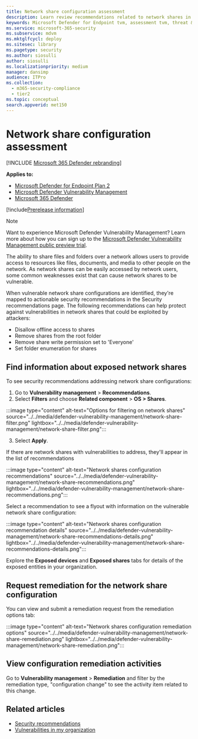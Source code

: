 ```yaml
---
title: Network share configuration assessment
description: Learn review recommendations related to network shares in your environment through vulnerability management.
keywords: Microsoft Defender for Endpoint tvm, assessment tvm, threat & vulnerability management, vulnerable CVE, mdvm, Microsoft Defender Vulnerability Management
ms.service: microsoft-365-security
ms.subservice: mdvm
ms.mktglfcycl: deploy
ms.sitesec: library
ms.pagetype: security
ms.author: siosulli
author: siosulli
ms.localizationpriority: medium
manager: dansimp
audience: ITPro
ms.collection:
  - m365-security-compliance
  - tier2
ms.topic: conceptual
search.appverid: met150
---
```


# Network share configuration assessment

[!INCLUDE [Microsoft 365 Defender rebranding](../../includes/microsoft-defender.md)]

**Applies to:**

- [Microsoft Defender for Endpoint Plan 2](https://go.microsoft.com/fwlink/?linkid=2154037)
- [Microsoft Defender Vulnerability Management](index.yml)
- [Microsoft 365 Defender](https://go.microsoft.com/fwlink/?linkid=2118804)

[!include[Prerelease information](../../includes/prerelease.md)]

>[!Note]
> Want to experience Microsoft Defender Vulnerability Management? Learn more about how you can sign up to the [Microsoft Defender Vulnerability Management public preview trial](../defender-vulnerability-management/get-defender-vulnerability-management.md).

The ability to share files and folders over a network allows users to provide access to resources like files, documents, and media to other people on the network. As network shares can be easily accessed by network users, some common weaknesses exist that can cause network shares to be vulnerable.

When vulnerable network share configurations are identified, they're mapped to actionable security recommendations in the Security recommendations page. The following recommendations can help protect against vulnerabilities in network shares that could be exploited by attackers:

- Disallow offline access to shares
- Remove shares from the root folder
- Remove share write permission set to 'Everyone'
- Set folder enumeration for shares

## Find information about exposed network shares

To see security recommendations addressing network share configurations:

1. Go to **Vulnerability management** > **Recommendations**.
2. Select **Filters** and choose **Related component** > **OS > Shares**.

:::image type="content" alt-text="Options for filtering on network shares" source="../../media/defender-vulnerability-management/network-share-filter.png" lightbox="../../media/defender-vulnerability-management/network-share-filter.png":::

3. Select **Apply**.

If there are network shares with vulnerabilities to address, they'll appear in the list of recommendations

:::image type="content" alt-text="Network shares configuration recommendations" source="../../media/defender-vulnerability-management/network-share-recommendations.png" lightbox="../../media/defender-vulnerability-management/network-share-recommendations.png":::

Select a recommendation to see a flyout with information on the vulnerable network share configuration:

:::image type="content" alt-text="Network shares configuration recommendation details" source="../../media/defender-vulnerability-management/network-share-recommendations-details.png" lightbox="../../media/defender-vulnerability-management/network-share-recommendations-details.png":::

Explore the **Exposed devices** and **Exposed shares** tabs for details of the exposed entities in your organization.

## Request remediation for the network share configuration

You can view and submit a remediation request from the remediation options tab:

:::image type="content" alt-text="Network shares configuration remediation options" source="../../media/defender-vulnerability-management/network-share-remediation.png" lightbox="../../media/defender-vulnerability-management/network-share-remediation.png":::

## View configuration remediation activities

Go to **Vulnerability management** > **Remediation** and filter by the remediation type, "configuration change" to see the activity item related to this change.

## Related articles

- [Security recommendations](tvm-security-recommendation.md)
- [Vulnerabilities in my organization](tvm-weaknesses.md)